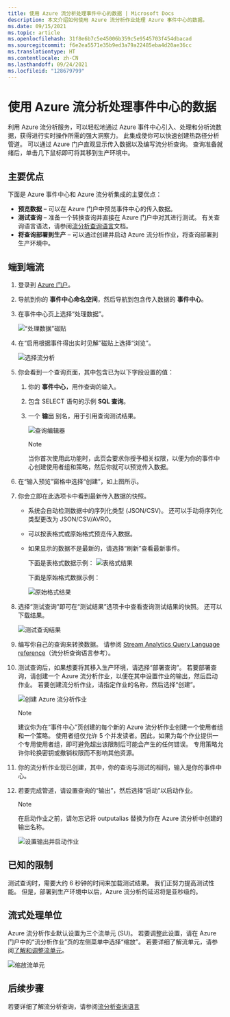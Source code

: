 ```yaml
---
title: 使用 Azure 流分析处理事件中心的数据 | Microsoft Docs
description: 本文介绍如何使用 Azure 流分析作业处理 Azure 事件中心的数据。
ms.date: 09/15/2021
ms.topic: article
ms.openlocfilehash: 31f8e6b7c5e45006b359c5e9545703f454dbacad
ms.sourcegitcommit: f6e2ea5571e35b9ed3a79a22485eba4d20ae36cc
ms.translationtype: HT
ms.contentlocale: zh-CN
ms.lasthandoff: 09/24/2021
ms.locfileid: "128679799"
---
```

# <a name="process-data-from-your-event-hub-using-azure-stream-analytics"></a>使用 Azure 流分析处理事件中心的数据 
利用 Azure 流分析服务，可以轻松地通过 Azure 事件中心引入、处理和分析流数据，获得进行实时操作所需的强大洞察力。 此集成使你可以快速创建热路径分析管道。 可以通过 Azure 门户直观显示传入数据以及编写流分析查询。 查询准备就绪后，单击几下鼠标即可将其移到生产环境中。 

## <a name="key-benefits"></a>主要优点
下面是 Azure 事件中心和 Azure 流分析集成的主要优点： 
- **预览数据** – 可以在 Azure 门户中预览事件中心的传入数据。
- **测试查询** – 准备一个转换查询并直接在 Azure 门户中对其进行测试。 有关查询语言语法，请参阅[流分析查询语言](/stream-analytics-query/built-in-functions-azure-stream-analytics)文档。
- **将查询部署到生产** – 可以通过创建并启动 Azure 流分析作业，将查询部署到生产环境中。

## <a name="end-to-end-flow"></a>端到端流

1. 登录到 [Azure 门户](https://portal.azure.com)。 
1. 导航到你的 **事件中心命名空间**，然后导航到包含传入数据的 **事件中心**。 
1. 在事件中心页上选择“处理数据”。  

    ![“处理数据”磁贴](./media/process-data-azure-stream-analytics/process-data-tile.png)
1. 在“启用根据事件得出实时见解”磁贴上选择“浏览”。  

    ![选择流分析](./media/process-data-azure-stream-analytics/process-data-page-explore-stream-analytics.png)
1. 你会看到一个查询页面，其中包含已为以下字段设置的值：
    1. 你的 **事件中心**，用作查询的输入。
    1. 包含 SELECT 语句的示例 **SQL 查询**。 
    1. 一个 **输出** 别名，用于引用查询测试结果。 

        ![查询编辑器](./media/process-data-azure-stream-analytics/query-editor.png)
        
        > [!NOTE]
        >  当你首次使用此功能时，此页会要求你授予相关权限，以便为你的事件中心创建使用者组和策略，然后你就可以预览传入数据。
1. 在“输入预览”窗格中选择“创建”，如上图所示。  
1. 你会立即在此选项卡中看到最新传入数据的快照。
    - 系统会自动检测数据中的序列化类型 (JSON/CSV)。 还可以手动将序列化类型更改为 JSON/CSV/AVRO。
    - 可以按表格式或原始格式预览传入数据。 
    - 如果显示的数据不是最新的，请选择“刷新”查看最新事件。 

        下面是表格式数据示例： ![表格式结果](./media/process-data-azure-stream-analytics/snapshot-results.png)

        下面是原始格式数据示例： 

        ![原始格式结果](./media/process-data-azure-stream-analytics/snapshot-results-raw-format.png)
1. 选择“测试查询”即可在“测试结果”选项卡中查看查询测试结果的快照。 还可以下载结果。

    ![测试查询结果](./media/process-data-azure-stream-analytics/test-results.png)
1. 编写你自己的查询来转换数据。 请参阅 [Stream Analytics Query Language reference](/stream-analytics-query/stream-analytics-query-language-reference)（流分析查询语言参考）。
1. 测试查询后，如果想要将其移入生产环境，请选择“部署查询”。 若要部署查询，请创建一个 Azure 流分析作业，以便在其中设置作业的输出，然后启动作业。 若要创建流分析作业，请指定作业的名称，然后选择“创建”。

      ![创建 Azure 流分析作业](./media/process-data-azure-stream-analytics/create-stream-analytics-job.png)

      > [!NOTE] 
      >  建议你为在“事件中心”页创建的每个新的 Azure 流分析作业创建一个使用者组和一个策略。 使用者组仅允许 5 个并发读者。因此，如果为每个作业提供一个专用使用者组，即可避免超出该限制后可能会产生的任何错误。 专用策略允许你轮换密钥或撤销权限而不影响其他资源。 
1. 你的流分析作业现已创建，其中，你的查询与测试的相同，输入是你的事件中心。 

9.  若要完成管道，请设置查询的“输出”，然后选择“启动”以启动作业。 

    > [!NOTE]
    > 在启动作业之前，请勿忘记将 outputalias 替换为你在 Azure 流分析中创建的输出名称。

      ![设置输出并启动作业](./media/process-data-azure-stream-analytics/set-output-start-job.png)


## <a name="known-limitations"></a>已知的限制
测试查询时，需要大约 6 秒钟的时间来加载测试结果。 我们正努力提高测试性能。 但是，部署到生产环境中以后，Azure 流分析的延迟将是亚秒级的。

## <a name="streaming-units"></a>流式处理单位
Azure 流分析作业默认设置为三个流单元 (SU)。 若要调整此设置，请在 Azure 门户中的“流分析作业”页的左侧菜单中选择“缩放”。 若要详细了解流单元，请参阅[了解和调整流单元](../stream-analytics/stream-analytics-streaming-unit-consumption.md)。

![缩放流单元](./media/process-data-azure-stream-analytics/scale.png)

## <a name="next-steps"></a>后续步骤
若要详细了解流分析查询，请参阅[流分析查询语言](/stream-analytics-query/built-in-functions-azure-stream-analytics)
